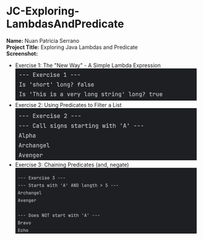 # JC-Exploring-LambdasAndPredicate
**Name:** Nuan Patricia Serrano <br>
**Project Title:** Exploring Java Lambdas and Predicate<br>
**Screenshot:**
- Exercise 1: The "New Way" - A Simple Lambda Expression <br>
  <img src="r1.png"> <br>
- Exercise 2: Using Predicates to Filter a List <br>
  <img src="r2.png"> <br>
- Exercise 3: Chaining Predicates (and, negate) <br>
  <img src="r3.png"> <br>
